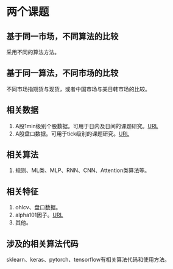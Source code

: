 
# 两个课题  

## 基于同一市场，不同算法的比较
采用不同的算法方法。

## 基于同一算法，不同市场的比较
不同市场指期货与现货，或者中国市场与美日韩市场的比较。

## 相关数据  
1. A股1min级别个股数据。可用于日内及日间的课题研究。[URL](https://pan.baidu.com/s/1IL33dGj9Y5pozA4oOFq9qg)  
2. A股盘口数据。可用于tick级别的课题研究。[URL](https://share.weiyun.com/TbjZXQpI)  
  

## 相关算法  
1. 规则、ML类、MLP、RNN、CNN、Attention类算法等。

## 相关特征
1. ohlcv、盘口数据。
2. alpha101因子。[URL](https://github.com/Alsac/alpha101)  
3. 其他。


## 涉及的相关算法代码
sklearn、keras、pytorch、tensorflow有相关算法代码和使用方法。
